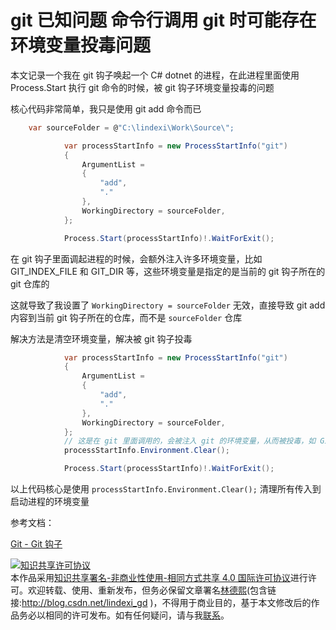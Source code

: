
# git 已知问题 命令行调用 git 时可能存在环境变量投毒问题

本文记录一个我在 git 钩子唤起一个 C# dotnet 的进程，在此进程里面使用 Process.Start 执行 git 命令的时候，被 git 钩子环境变量投毒的问题

<!--more-->


<!-- 发布 -->
<!-- 博客 -->

核心代码非常简单，我只是使用 git add 命令而已

```csharp
    var sourceFolder = @"C:\lindexi\Work\Source\";

            var processStartInfo = new ProcessStartInfo("git")
            {
                ArgumentList =
                {
                    "add",
                    "."
                },
                WorkingDirectory = sourceFolder,
            };

            Process.Start(processStartInfo)!.WaitForExit();
```

在 git 钩子里面调起进程的时候，会额外注入许多环境变量，比如 GIT_INDEX_FILE 和 GIT_DIR 等，这些环境变量是指定的是当前的 git 钩子所在的 git 仓库的

这就导致了我设置了 `WorkingDirectory = sourceFolder` 无效，直接导致 git add 内容到当前 git 钩子所在的仓库，而不是 `sourceFolder` 仓库

解决方法是清空环境变量，解决被 git 钩子投毒

```csharp
            var processStartInfo = new ProcessStartInfo("git")
            {
                ArgumentList =
                {
                    "add",
                    "."
                },
                WorkingDirectory = sourceFolder,
            };
            // 这是在 git 里面调用的，会被注入 git 的环境变量，从而被投毒，如 GIT_INDEX_FILE GIT_DIR 等，导致加入的文件不是在要求的路径
            processStartInfo.Environment.Clear();

            Process.Start(processStartInfo)!.WaitForExit();
```

以上代码核心是使用 `processStartInfo.Environment.Clear();` 清理所有传入到启动进程的环境变量

参考文档：

[Git - Git 钩子](https://git-scm.com/book/zh/v2/%E8%87%AA%E5%AE%9A%E4%B9%89-Git-Git-%E9%92%A9%E5%AD%90 )




<a rel="license" href="http://creativecommons.org/licenses/by-nc-sa/4.0/"><img alt="知识共享许可协议" style="border-width:0" src="https://licensebuttons.net/l/by-nc-sa/4.0/88x31.png" /></a><br />本作品采用<a rel="license" href="http://creativecommons.org/licenses/by-nc-sa/4.0/">知识共享署名-非商业性使用-相同方式共享 4.0 国际许可协议</a>进行许可。欢迎转载、使用、重新发布，但务必保留文章署名[林德熙](http://blog.csdn.net/lindexi_gd)(包含链接:http://blog.csdn.net/lindexi_gd )，不得用于商业目的，基于本文修改后的作品务必以相同的许可发布。如有任何疑问，请与我[联系](mailto:lindexi_gd@163.com)。
